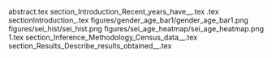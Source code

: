 abstract.tex
section_Introduction_Recent_years_have__.tex
.tex
sectionIntroduction_.tex
figures/gender_age_bar1/gender_age_bar1.png
figures/sei_hist/sei_hist.png
figures/sei_age_heatmap/sei_age_heatmap.png
1.tex
section_Inference_Methodology_Census_data__.tex
section_Results_Describe_results_obtained__.tex
